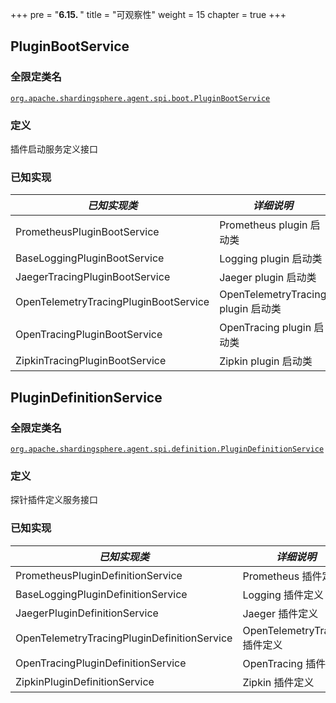 +++
pre = "<b>6.15. </b>"
title = "可观察性"
weight = 15
chapter = true
+++

## PluginBootService

### 全限定类名

[`org.apache.shardingsphere.agent.spi.boot.PluginBootService`](https://github.com/apache/shardingsphere/blob/master/shardingsphere-agent/shardingsphere-agent-api/src/main/java/org/apache/shardingsphere/agent/spi/boot/PluginBootService.java)

### 定义

插件启动服务定义接口

### 已知实现

| *已知实现类*                            | *详细说明*                         | *全限定类名* |
| ------------------------------------- | --------------------------------- | ---------- |
| PrometheusPluginBootService           | Prometheus plugin 启动类           | [`org.apache.shardingsphere.agent.metrics.prometheus.service.PrometheusPluginBootService`](https://github.com/apache/shardingsphere/blob/master/shardingsphere-agent/shardingsphere-agent-plugins/shardingsphere-agent-plugin-metrics/shardingsphere-agent-metrics-prometheus/src/main/java/org/apache/shardingsphere/agent/metrics/prometheus/service/PrometheusPluginBootService.java) |
| BaseLoggingPluginBootService          | Logging plugin 启动类              | [`org.apache.shardingsphere.agent.plugin.logging.base.service.BaseLoggingPluginBootService`](https://github.com/apache/shardingsphere/blob/master/shardingsphere-agent/shardingsphere-agent-plugins/shardingsphere-agent-plugin-logging/shardingsphere-agent-logging-base/src/main/java/org/apache/shardingsphere/agent/plugin/logging/base/service/BaseLoggingPluginBootService.java) |
| JaegerTracingPluginBootService        | Jaeger plugin 启动类               | [`org.apache.shardingsphere.agent.plugin.tracing.jaeger.service.JaegerTracingPluginBootService`](https://github.com/apache/shardingsphere/blob/master/shardingsphere-agent/shardingsphere-agent-plugins/shardingsphere-agent-plugin-tracing/shardingsphere-agent-tracing-jaeger/src/main/java/org/apache/shardingsphere/agent/plugin/tracing/jaeger/service/JaegerTracingPluginBootService.java) |
| OpenTelemetryTracingPluginBootService | OpenTelemetryTracing plugin 启动类 | [`org.apache.shardingsphere.agent.plugin.tracing.opentelemetry.service.OpenTelemetryTracingPluginBootService`](https://github.com/apache/shardingsphere/blob/master/shardingsphere-agent/shardingsphere-agent-plugins/shardingsphere-agent-plugin-tracing/shardingsphere-agent-tracing-opentelemetry/src/main/java/org/apache/shardingsphere/agent/plugin/tracing/opentelemetry/service/OpenTelemetryTracingPluginBootService.java) |
| OpenTracingPluginBootService          | OpenTracing plugin 启动类          | [`org.apache.shardingsphere.agent.plugin.tracing.opentracing.service.OpenTracingPluginBootService`](https://github.com/apache/shardingsphere/blob/master/shardingsphere-agent/shardingsphere-agent-plugins/shardingsphere-agent-plugin-tracing/shardingsphere-agent-tracing-opentracing/src/main/java/org/apache/shardingsphere/agent/plugin/tracing/opentracing/service/OpenTracingPluginBootService.java) |
| ZipkinTracingPluginBootService        | Zipkin plugin 启动类               | [`org.apache.shardingsphere.agent.plugin.tracing.zipkin.service.ZipkinTracingPluginBootService`](https://github.com/apache/shardingsphere/blob/master/shardingsphere-agent/shardingsphere-agent-plugins/shardingsphere-agent-plugin-tracing/shardingsphere-agent-tracing-zipkin/src/main/java/org/apache/shardingsphere/agent/plugin/tracing/zipkin/service/ZipkinTracingPluginBootService.java) |

## PluginDefinitionService

### 全限定类名

[`org.apache.shardingsphere.agent.spi.definition.PluginDefinitionService`](https://github.com/apache/shardingsphere/blob/master/shardingsphere-agent/shardingsphere-agent-api/src/main/java/org/apache/shardingsphere/agent/spi/definition/PluginDefinitionService.java)

### 定义

探针插件定义服务接口

### 已知实现

| *已知实现类*                                  | *详细说明*                   | *全限定类名*                   |
| ------------------------------------------- | --------------------------- | --------------------------- |
| PrometheusPluginDefinitionService           | Prometheus 插件定义           | [`org.apache.shardingsphere.agent.metrics.prometheus.definition.PrometheusPluginDefinitionService`](https://github.com/apache/shardingsphere/blob/master/shardingsphere-agent/shardingsphere-agent-plugins/shardingsphere-agent-plugin-metrics/shardingsphere-agent-metrics-prometheus/src/main/java/org/apache/shardingsphere/agent/metrics/prometheus/definition/PrometheusPluginDefinitionService.java) |
| BaseLoggingPluginDefinitionService          | Logging 插件定义              | [`org.apache.shardingsphere.agent.plugin.logging.base.definition.BaseLoggingPluginDefinitionService`](https://github.com/apache/shardingsphere/blob/master/shardingsphere-agent/shardingsphere-agent-plugins/shardingsphere-agent-plugin-logging/shardingsphere-agent-logging-base/src/main/java/org/apache/shardingsphere/agent/plugin/logging/base/definition/BaseLoggingPluginDefinitionService.java) |
| JaegerPluginDefinitionService               | Jaeger 插件定义               | [`org.apache.shardingsphere.agent.plugin.tracing.jaeger.definition.JaegerPluginDefinitionService`](https://github.com/apache/shardingsphere/blob/master/shardingsphere-agent/shardingsphere-agent-plugins/shardingsphere-agent-plugin-tracing/shardingsphere-agent-tracing-jaeger/src/main/java/org/apache/shardingsphere/agent/plugin/tracing/jaeger/definition/JaegerPluginDefinitionService.java) |
| OpenTelemetryTracingPluginDefinitionService | OpenTelemetryTracing 插件定义 | [`org.apache.shardingsphere.agent.plugin.tracing.opentelemetry.definition.OpenTelemetryTracingPluginDefinitionService`](https://github.com/apache/shardingsphere/blob/master/shardingsphere-agent/shardingsphere-agent-plugins/shardingsphere-agent-plugin-tracing/shardingsphere-agent-tracing-opentelemetry/src/main/java/org/apache/shardingsphere/agent/plugin/tracing/opentelemetry/definition/OpenTelemetryTracingPluginDefinitionService.java) |
| OpenTracingPluginDefinitionService          | OpenTracing 插件定义          | [`org.apache.shardingsphere.agent.plugin.tracing.opentracing.definition.OpenTracingPluginDefinitionService`](https://github.com/apache/shardingsphere/blob/master/shardingsphere-agent/shardingsphere-agent-plugins/shardingsphere-agent-plugin-tracing/shardingsphere-agent-tracing-opentracing/src/main/java/org/apache/shardingsphere/agent/plugin/tracing/opentracing/definition/OpenTracingPluginDefinitionService.java) |
| ZipkinPluginDefinitionService               | Zipkin 插件定义               | [`org.apache.shardingsphere.agent.plugin.tracing.zipkin.definition.ZipkinPluginDefinitionService`](https://github.com/apache/shardingsphere/blob/master/shardingsphere-agent/shardingsphere-agent-plugins/shardingsphere-agent-plugin-tracing/shardingsphere-agent-tracing-zipkin/src/main/java/org/apache/shardingsphere/agent/plugin/tracing/zipkin/definition/ZipkinPluginDefinitionService.java) |
